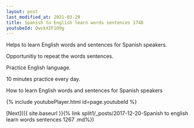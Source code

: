 ```yaml
---
layout: post
last_modified_at: 2021-03-29
title: Spanish to English learn words sentences 1748 
youtubeId: QwskXIF1O9g
---
```

 
 
Helps to learn English words and sentences for Spanish speakers.

Opportunitiy to repeat the words sentences. 

Practice English language. 
 
10 minutes practice every day. 
 
How to learn English words and sentences for Spanish speakers 
 
{% include youtubePlayer.html id=page.youtubeId %}
 
 
[Next]({{ site.baseurl }}{% link  split1/_posts/2017-12-20-Spanish to english learn words sentences 1267 .md%})
 
